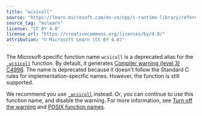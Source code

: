 ```yaml
---
title: "wcsicoll"
source: "https://learn.microsoft.com/en-us/cpp/c-runtime-library/reference/wcsicoll?view=msvc-170"
source_tag: "mslearn"
license: "CC BY 4.0"
license_url: "https://creativecommons.org/licenses/by/4.0/"
attribution: "© Microsoft Learn (CC BY 4.0)"
---
```

The Microsoft-specific function name `wcsicoll` is a deprecated alias for the [`_wcsicoll`](https://learn.microsoft.com/en-us/cpp/c-runtime-library/reference/stricoll-wcsicoll-mbsicoll-stricoll-l-wcsicoll-l-mbsicoll-l?view=msvc-170) function. By default, it generates [Compiler warning (level 3) C4996](https://learn.microsoft.com/en-us/cpp/error-messages/compiler-warnings/compiler-warning-level-3-c4996?view=msvc-170). The name is deprecated because it doesn't follow the Standard C rules for implementation-specific names. However, the function is still supported.

We recommend you use [`_wcsicoll`](https://learn.microsoft.com/en-us/cpp/c-runtime-library/reference/stricoll-wcsicoll-mbsicoll-stricoll-l-wcsicoll-l-mbsicoll-l?view=msvc-170) instead. Or, you can continue to use this function name, and disable the warning. For more information, see [Turn off the warning](https://learn.microsoft.com/en-us/cpp/error-messages/compiler-warnings/compiler-warning-level-3-c4996?view=msvc-170#turn-off-the-warning) and [POSIX function names](https://learn.microsoft.com/en-us/cpp/error-messages/compiler-warnings/compiler-warning-level-3-c4996?view=msvc-170#posix-function-names).